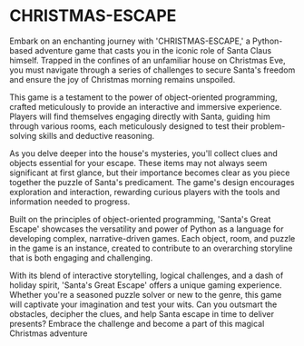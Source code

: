 # CHRISTMAS-ESCAPE

Embark on an enchanting journey with 'CHRISTMAS-ESCAPE,' a Python-based adventure game that casts you in the iconic role of Santa Claus himself. Trapped in the confines of an unfamiliar house on Christmas Eve, you must navigate through a series of challenges to secure Santa's freedom and ensure the joy of Christmas morning remains unspoiled.

This game is a testament to the power of object-oriented programming, crafted meticulously to provide an interactive and immersive experience. Players will find themselves engaging directly with Santa, guiding him through various rooms, each meticulously designed to test their problem-solving skills and deductive reasoning.

As you delve deeper into the house's mysteries, you'll collect clues and objects essential for your escape. These items may not always seem significant at first glance, but their importance becomes clear as you piece together the puzzle of Santa's predicament. The game's design encourages exploration and interaction, rewarding curious players with the tools and information needed to progress.

Built on the principles of object-oriented programming, 'Santa's Great Escape' showcases the versatility and power of Python as a language for developing complex, narrative-driven games. Each object, room, and puzzle in the game is an instance, created to contribute to an overarching storyline that is both engaging and challenging.

With its blend of interactive storytelling, logical challenges, and a dash of holiday spirit, 'Santa's Great Escape' offers a unique gaming experience. Whether you're a seasoned puzzle solver or new to the genre, this game will captivate your imagination and test your wits. Can you outsmart the obstacles, decipher the clues, and help Santa escape in time to deliver presents? Embrace the challenge and become a part of this magical Christmas adventure
